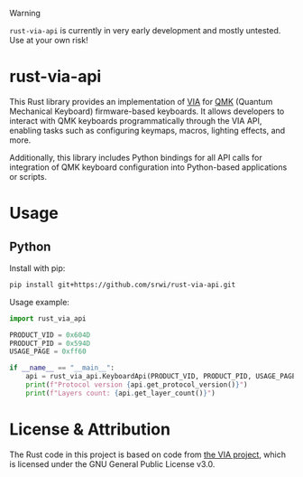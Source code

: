 > [!WARNING]  
> `rust-via-api` is currently in very early development and mostly untested. Use at your own risk!

# rust-via-api

This Rust library provides an implementation of [VIA](https://www.caniusevia.com/docs/specification) for [QMK](https://github.com/qmk/qmk_firmware) (Quantum Mechanical Keyboard) firmware-based keyboards. It allows developers to interact with QMK keyboards programmatically through the VIA API, enabling tasks such as configuring keymaps, macros, lighting effects, and more.

Additionally, this library includes Python bindings for all API calls for integration of QMK keyboard configuration into Python-based applications or scripts.

# Usage

## Python

Install with pip:

```bash
pip install git+https://github.com/srwi/rust-via-api.git
```

Usage example:

```python
import rust_via_api

PRODUCT_VID = 0x604D
PRODUCT_PID = 0x594D
USAGE_PAGE = 0xff60

if __name__ == "__main__":
    api = rust_via_api.KeyboardApi(PRODUCT_VID, PRODUCT_PID, USAGE_PAGE)
    print(f"Protocol version {api.get_protocol_version()}")
    print(f"Layers count: {api.get_layer_count()}")
```

# License & Attribution

The Rust code in this project is based on code from [the VIA project](https://github.com/the-via/app), which is licensed under the GNU General Public License v3.0.
